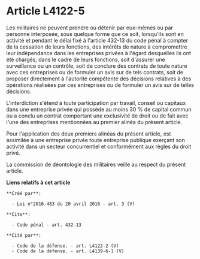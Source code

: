 # Article L4122-5

Les militaires ne peuvent prendre ou détenir par eux-mêmes ou par personne interposée, sous quelque forme que ce soit,
lorsqu'ils sont en activité et pendant le délai fixé à l'article 432-13 du code pénal à compter de la cessation de leurs
fonctions, des intérêts de nature à compromettre leur indépendance dans les entreprises privées à l'égard desquelles ils ont
été chargés, dans le cadre de leurs fonctions, soit d'assurer une surveillance ou un contrôle, soit de conclure des contrats
de toute nature avec ces entreprises ou de formuler un avis sur de tels contrats, soit de proposer directement à l'autorité
compétente des décisions relatives à des opérations réalisées par ces entreprises ou de formuler un avis sur de telles
décisions. 

L'interdiction s'étend à toute participation par travail, conseil ou capitaux dans une entreprise privée qui possède au moins
30 % de capital commun ou a conclu un contrat comportant une exclusivité de droit ou de fait avec l'une des entreprises
mentionnées au premier alinéa du présent article. 

Pour l'application des deux premiers alinéas du présent article, est assimilée à une entreprise privée toute entreprise
publique exerçant son activité dans un secteur concurrentiel et conformément aux règles du droit privé. 

La commission de déontologie des militaires veille au respect du présent article.

**Liens relatifs à cet article**

	**Créé par**:

	  - Loi n°2016-483 du 20 avril 2016 - art. 3 (V)

	**Cite**:

	  - Code pénal - art. 432-13

	**Cité par**:

	  - Code de la défense. - art. L4122-2 (V)
	  - Code de la défense. - art. L4139-6-1 (V)
